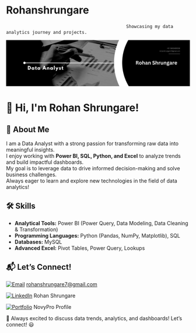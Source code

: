 # Rohanshrungare
   
                                                  Showcasing my data analytics journey and projects.
<p align="center">
  <img src="https://raw.githubusercontent.com/AgnosticRohan/Rohanshrungare/main/Black%20%26%20White%20Modern%20Minimalist%20Data%20Analyst%20LinkedIn%20Banner.png" alt="Rohan Shrungare Banner">
</p>
                                    

# **👋 Hi, I'm Rohan Shrungare!**  

## 🚀 About Me  
I am a Data Analyst with a strong passion for transforming raw data into meaningful insights.  
I enjoy working with **Power BI, SQL, Python, and Excel** to analyze trends and build impactful dashboards.  
My goal is to leverage data to drive informed decision-making and solve business challenges.  
Always eager to learn and explore new technologies in the field of data analytics!  

## 🛠 Skills  
- **Analytical Tools:** Power BI (Power Query, Data Modeling, Data Cleaning & Transformation)  
- **Programming Languages:** Python (Pandas, NumPy, Matplotlib), SQL  
- **Databases:** MySQL  
- **Advanced Excel:** Pivot Tables, Power Query, Lookups  



## 📬 Let’s Connect!

[![Email](https://img.shields.io/badge/Email-D14836?style=for-the-badge&logo=gmail&logoColor=white)](mailto:rohanshrungare7@gmail.com)   rohanshrungare7@gmail.com

[![LinkedIn](https://img.shields.io/badge/LinkedIn-0A66C2?style=for-the-badge&logo=linkedin&logoColor=white)](https://www.linkedin.com/in/rohan-shrungare-9310a8236) Rohan Shrungare 

[![Portfolio](https://img.shields.io/badge/Portfolio-000?style=for-the-badge&logo=react&logoColor=white)](https://www.novypro.com/profile_projects/buntyshrungare) NovyPro Profile


🚀 Always excited to discuss data trends, analytics, and dashboards! Let’s connect! 😃
